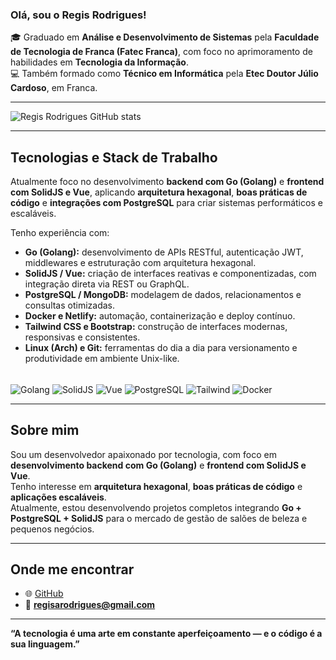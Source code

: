 ### Olá, sou o Regis Rodrigues!

🎓 Graduado em **Análise e Desenvolvimento de Sistemas** pela **Faculdade de Tecnologia de Franca (Fatec Franca)**, com foco no aprimoramento de habilidades em **Tecnologia da Informação**.  
💻 Também formado como **Técnico em Informática** pela **Etec Doutor Júlio Cardoso**, em Franca.

---

![Regis Rodrigues GitHub stats](https://github-readme-stats.vercel.app/api?username=regisarodrigues&show_icons=true&theme=tokyonight)

---

## Tecnologias e Stack de Trabalho

Atualmente foco no desenvolvimento **backend com Go (Golang)** e **frontend com SolidJS e Vue**, aplicando **arquitetura hexagonal**, **boas práticas de código** e **integrações com PostgreSQL** para criar sistemas performáticos e escaláveis.

Tenho experiência com:

- **Go (Golang):** desenvolvimento de APIs RESTful, autenticação JWT, middlewares e estruturação com arquitetura hexagonal.
- **SolidJS / Vue:** criação de interfaces reativas e componentizadas, com integração direta via REST ou GraphQL.
- **PostgreSQL / MongoDB:** modelagem de dados, relacionamentos e consultas otimizadas.
- **Docker e Netlify:** automação, containerização e deploy contínuo.
- **Tailwind CSS e Bootstrap:** construção de interfaces modernas, responsivas e consistentes.
- **Linux (Arch) e Git:** ferramentas do dia a dia para versionamento e produtividade em ambiente Unix-like.

<div style="display: inline_block"><br>
  <img align="center" alt="Golang" src="https://img.shields.io/badge/Go-00ADD8?style=for-the-badge&logo=go&logoColor=white" />
  <img align="center" alt="SolidJS" src="https://img.shields.io/badge/SolidJS-2C4F7C?style=for-the-badge&logo=solid&logoColor=white" />
  <img align="center" alt="Vue" src="https://img.shields.io/badge/Vue.js-35495E?style=for-the-badge&logo=vue.js&logoColor=4FC08D" />
  <img align="center" alt="PostgreSQL" src="https://img.shields.io/badge/PostgreSQL-316192?style=for-the-badge&logo=postgresql&logoColor=white" />
  <img align="center" alt="Tailwind" src="https://img.shields.io/badge/Tailwind_CSS-38B2AC?style=for-the-badge&logo=tailwind-css&logoColor=white" />
  <img align="center" alt="Docker" src="https://img.shields.io/badge/Docker-2496ED?style=for-the-badge&logo=docker&logoColor=white" />
</div>

---

## Sobre mim

Sou um desenvolvedor apaixonado por tecnologia, com foco em **desenvolvimento backend com Go (Golang)** e **frontend com SolidJS e Vue**.  
Tenho interesse em **arquitetura hexagonal**, **boas práticas de código** e **aplicações escaláveis**.  
Atualmente, estou desenvolvendo projetos completos integrando **Go + PostgreSQL + SolidJS** para o mercado de gestão de salões de beleza e pequenos negócios.

---

## Onde me encontrar

- 🌐 [GitHub](https://github.com/regisarodrigues)
- 📧 **regisarodrigues@gmail.com**

---

**“A tecnologia é uma arte em constante aperfeiçoamento — e o código é a sua linguagem.”**
